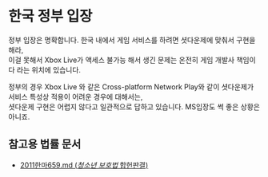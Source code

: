 # 한국 정부 입장

정부 입장은 명확합니다. 한국 내에서 게임 서비스를 하려면 셧다운제에 맞춰서 구현을 해라,  
이걸 못해서 Xbox Live가 액세스 불가능 해서 생긴 문제는 온전히 게임 개발사 책임이다 라는 위치에 있습니다.  

정부의 경우 Xbox Live 와 같은 Cross-platform Network Play와 같이 셧다운제가 서비스 특성상 적용이 어려운 경우에 대해서는,  
셧다운제 구현은 어렵지 않다고 일관적으로 답하고 있습니다. MS입장도 썩 좋은 상황은 아니죠.  

## 참고용 법률 문서
* [2011한마659.md (*청소년 보호법* 합헌판결)](../../legal/2011한마659.ko.md)  

